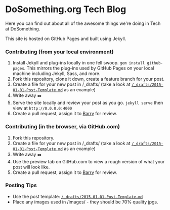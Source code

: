 # DoSomething.org Tech Blog

Here you can find out about all of the awesome things we're doing in Tech at DoSomething.

This site is hosted on GitHub Pages and built using Jekyll.

### Contributing (from your local environment)

1. Install Jekyll and plug-ins locally in one fell swoop. `gem install github-pages`. This mirrors the plug-ins used by GitHub Pages on your local machine including Jekyll, Sass, and more.
1. Fork this repository, clone it down, create a feature branch for your post.
1. Create a file for your new post in /_drafts/ (take a look at [`/_drafts/2015-01-01-Post-Template.md`](https://github.com/DoSomething/dosomething.github.io/blob/master/_drafts/2015-01-01-Post-Template.md) as an example)
1. Write away :black_nib:
1. Serve the site locally and review your post as you go. `jekyll serve` then view at `http://0.0.0.0:4000`
1. Create a pull request, assign it to [Barry](https://github.com/barryclark/) for review.

### Contributing (in the browser, via GitHub.com)

1. Fork this repository.
1. Create a file for your new post in /_drafts/ (take a look at [`/_drafts/2015-01-01-Post-Template.md`](https://github.com/DoSomething/dosomething.github.io/blob/master/_drafts/2015-01-01-Post-Template.md) as an example)
1. Write away :black_nib:
1. Use the preview tab on GitHub.com to view a rough version of what your post will look like.
1. Create a pull request, assign it to [Barry](https://github.com/barryclark/) for review.

### Posting Tips

- Use the post template: [`/_drafts/2015-01-01-Post-Template.md`](https://github.com/DoSomething/dosomething.github.io/blob/master/_drafts/2015-01-01-Post-Template.md)
- Place any images used in /images/ - they should be 70% quality jpgs.